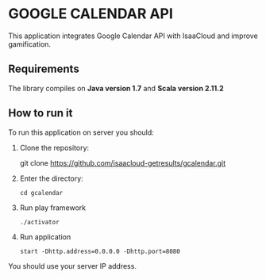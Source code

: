 # GOOGLE CALENDAR API

This application integrates Google Calendar API with IsaaCloud and improve gamification.

## Requirements

The library compiles on **Java version 1.7** and **Scala version 2.11.2**

## How to run it

To run this application on server you should:
1. Clone the repository:

    
    git clone https://github.com/isaacloud-getresults/gcalendar.git
    

2. Enter the directory:

	```
	cd gcalendar
	```

3. Run play framework

	```
	./activator
	```
	
4. Run application 

	```
	start -Dhttp.address=0.0.0.0 -Dhttp.port=8080
	```
	
You should use your server IP address.


